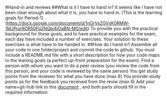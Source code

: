 #Hand-in and reviews
##What is it I have to hand in?
It seems like I have not been clear enough about what it is, you have to hand in.
[This is the learning goals for Period-1] (https://docs.google.com/document/d/1nOrVsZGVxK0RMW-1MJPjurROR50Fq2NQbi4iOaBN-M0/edit) 
To provide you with the practical background for these goals, and to have practical examples for the exam, each day have included a number of exercises. Your solution to these exercises is what have to be handed in.
##How do I hand in?
Assemble all your code in one folder/project and commit the code to github. You must include a README.md file with a short description for how your code maps to the leaning goals (a perfect up-front preparation for the exam).
Find a person with whom you want to do a peer review (you review the code from this person, and your code is reviewed by the same person)
You get study points from the reviewer for what you have done (max 8)
You provide study points as for the feedback you received from the reviw (max 6) 
Add your name+git-hub link to this [document](https://docs.google.com/spreadsheets/d/10ryWRwJExuJlyuRfYdyRfRwOITqZItRneWDiY0RM81M/edit?usp=sharing) , and both parts should fill in the required information: 
